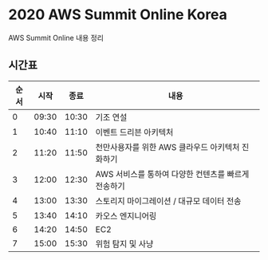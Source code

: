 # 2020 AWS Summit Online Korea

AWS Summit Online 내용 정리

## 시간표

| 순서 | 시작  | 종료  | 내용                                                |
| ---- | ----- | ----- | --------------------------------------------------- |
| 0    | 09:30 | 10:30 | 기조 연설                                           |
| 1    | 10:40 | 11:10 | 이벤트 드리븐 아키텍처                              |
| 2    | 11:20 | 11:50 | 천만사용자를 위한 AWS 클라우드 아키텍처 진화하기    |
| 3    | 12:00 | 12:30 | AWS 서비스를 통하여 다양한 컨텐츠를 빠르게 전송하기 |
| 4    | 13:00 | 13:30 | 스토리지 마이그레이션 / 대규모 데이터 전송          |
| 5    | 13:40 | 14:10 | 카오스 엔지니어링                                   |
| 6    | 14:20 | 14:50 | EC2                                                 |
| 7    | 15:00 | 15:30 | 위험 탐지 및 사냥                                   |
